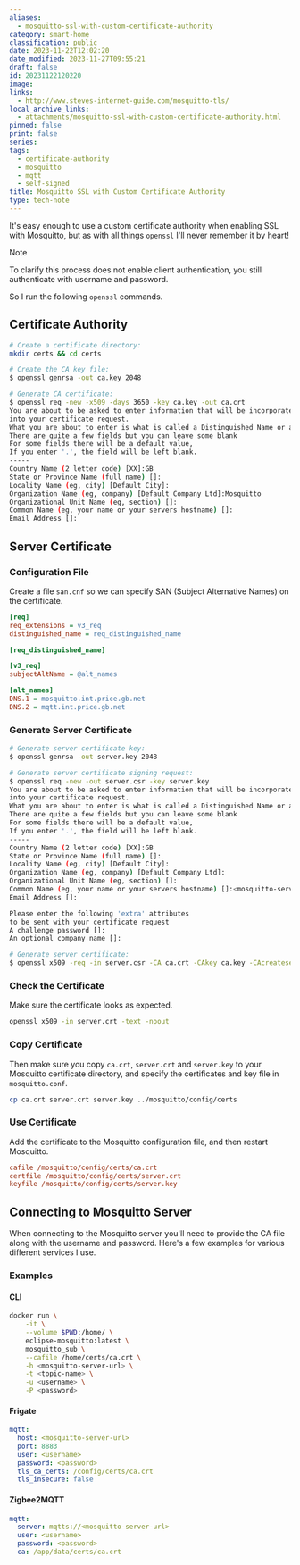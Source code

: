 ```yaml
---
aliases:
  - mosquitto-ssl-with-custom-certificate-authority
category: smart-home
classification: public
date: 2023-11-22T12:02:20
date_modified: 2023-11-27T09:55:21
draft: false
id: 20231122120220
image: 
links:
  - http://www.steves-internet-guide.com/mosquitto-tls/
local_archive_links:
  - attachments/mosquitto-ssl-with-custom-certificate-authority.html
pinned: false
print: false
series: 
tags:
  - certificate-authority
  - mosquitto
  - mqtt
  - self-signed
title: Mosquitto SSL with Custom Certificate Authority
type: tech-note
---
```


It's easy enough to use a custom certificate authority when enabling SSL with Mosquitto, but as with all things `openssl` I'll never remember it by heart! 

> [!note]
> To clarify this process does not enable client authentication, you still authenticate with username and password.

So I run the following `openssl` commands.

## Certificate Authority

```sh
# Create a certificate directory:
mkdir certs && cd certs

# Create the CA key file:
$ openssl genrsa -out ca.key 2048

# Generate CA certificate:
$ openssl req -new -x509 -days 3650 -key ca.key -out ca.crt
You are about to be asked to enter information that will be incorporated
into your certificate request.
What you are about to enter is what is called a Distinguished Name or a DN.
There are quite a few fields but you can leave some blank
For some fields there will be a default value,
If you enter '.', the field will be left blank.
-----
Country Name (2 letter code) [XX]:GB
State or Province Name (full name) []:
Locality Name (eg, city) [Default City]:
Organization Name (eg, company) [Default Company Ltd]:Mosquitto
Organizational Unit Name (eg, section) []:
Common Name (eg, your name or your servers hostname) []:
Email Address []:
```

## Server Certificate

### Configuration File

Create a file `san.cnf` so we can specify SAN (Subject Alternative Names) on the certificate.

```ini
[req]
req_extensions = v3_req
distinguished_name = req_distinguished_name

[req_distinguished_name]

[v3_req]
subjectAltName = @alt_names

[alt_names]
DNS.1 = mosquitto.int.price.gb.net
DNS.2 = mqtt.int.price.gb.net
```

### Generate Server Certificate

```sh
# Generate server certificate key:
$ openssl genrsa -out server.key 2048

# Generate server certificate signing request:
$ openssl req -new -out server.csr -key server.key
You are about to be asked to enter information that will be incorporated
into your certificate request.
What you are about to enter is what is called a Distinguished Name or a DN.
There are quite a few fields but you can leave some blank
For some fields there will be a default value,
If you enter '.', the field will be left blank.
-----
Country Name (2 letter code) [XX]:GB
State or Province Name (full name) []:
Locality Name (eg, city) [Default City]:
Organization Name (eg, company) [Default Company Ltd]:
Organizational Unit Name (eg, section) []:
Common Name (eg, your name or your servers hostname) []:<mosquitto-server-url>
Email Address []:

Please enter the following 'extra' attributes
to be sent with your certificate request
A challenge password []:
An optional company name []:

# Generate server certificate:
$ openssl x509 -req -in server.csr -CA ca.crt -CAkey ca.key -CAcreateserial -out server.crt -days 3650 -extfile san_config.cnf -extensions v3_req
```

### Check the Certificate

Make sure the certificate looks as expected.

```sh
openssl x509 -in server.crt -text -noout
```

### Copy Certificate

Then make sure you copy `ca.crt`, `server.crt` and `server.key` to your Mosquitto certificate directory, and specify the certificates and key file in `mosquitto.conf`.

```sh
cp ca.crt server.crt server.key ../mosquitto/config/certs
```

### Use Certificate

Add the certificate to the Mosquitto configuration file, and then restart Mosquitto.

```ini
cafile /mosquitto/config/certs/ca.crt
certfile /mosquitto/config/certs/server.crt
keyfile /mosquitto/config/certs/server.key
```

## Connecting to Mosquitto Server

When connecting to the Mosquitto server you'll need to provide the CA file along with the username and password. Here's a few examples for various different services I use.

### Examples
#### CLI

```sh
docker run \
	-it \
	--volume $PWD:/home/ \
	eclipse-mosquitto:latest \
	mosquitto_sub \
	--cafile /home/certs/ca.crt \
	-h <mosquitto-server-url> \
	-t <topic-name> \
	-u <username> \
	-P <password>
```
#### Frigate

```yaml
mqtt:
  host: <mosquitto-server-url>
  port: 8883
  user: <username>
  password: <password>
  tls_ca_certs: /config/certs/ca.crt
  tls_insecure: false
```

#### Zigbee2MQTT

```yaml
mqtt:
  server: mqtts://<mosquitto-server-url>
  user: <username>
  password: <password>
  ca: /app/data/certs/ca.crt
```